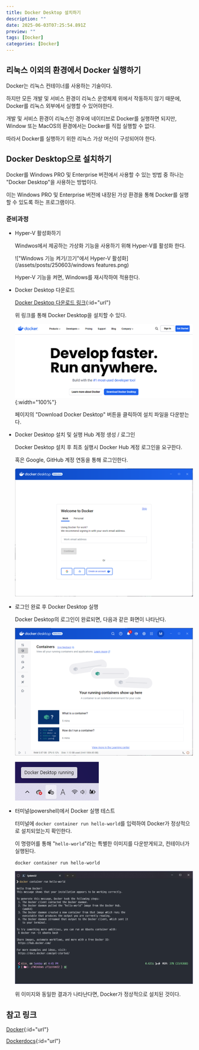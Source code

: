 ```yaml
---
title: Docker Desktop 설치하기
description: ""
date: 2025-06-03T07:25:54.891Z
preview: ""
tags: [Docker]
categories: [Docker]
---
```


## 리눅스 이외의 환경에서 Docker 실행하기

Docker는 리눅스 컨테이너를 사용하는 기술이다.

하지만 모든 개발 및 서비스 환경이 리눅스 운영체제 위에서 작동하지 않기 때문에, Docker를 리눅스 외부에서 실행할 수 있어야한다.

개발 및 서비스 환경이 리눅스인 경우에 네이티브로 Docker를 실행하면 되지만, Window 또는 MacOS의 환경에서는 Docker를 직접 실행할 수 없다.

따라서 Docker를 실행하기 위한 리눅스 가상 머신이 구성되어야 한다.

## Docker Desktop으로 설치하기

Docker를 Windows PRO 및 Enterprise 버전에서 사용할 수 있는 방법 중 하나는 "Docker Desktop"을 사용하는 방법이다.

이는 Windows PRO 및 Enterprise 버전에 내장된 가상 환경을 통해 Docker를 실행할 수 있도록 하는 프로그램이다.

### 준비과정

- Hyper-V 활성화하기

    Windwos에서 제공하는 가상화 기능을 사용하기 위해 Hyper-V를 활성화 한다.

    !["Windows 기능 켜기/끄기"에서 Hyper-V 활성화](/assets/posts/250603/windows features.png)

    Hyper-V 기능을 켜면, Windows를 재시작하여 적용한다.

- Docker Desktop 다운로드

    [Docker Desktop 다운로드 링크](https://www.docker.com){:id="url"}

    위 링크를 통해 Docker Desktop을 설치할 수 있다.

    ![Docker Desktop 다운로드 페이지](/assets/posts/250603/docker_page.png){:width="100%"}

    페이지의 "Download Docker Desktop" 버튼을 클릭하여 설치 파일을 다운받는다.

- Docker Desktop 설치 및 실행 Hub 계정 생성 / 로그인
    
    Docker Desktop 설치 후 최초 실행시 Docker Hub 계정 로그인을 요구한다.

    혹은 Google, GitHub 계정 연동을 통해 로그인한다.

    ![Docker Desktop 최초 실행시 Docker Hub 로그인을 요구한다](/assets/posts/250603/docker.png)

- 로그인 완료 후 Docker Desktop 실행

    Docker Desktop의 로그인이 완료되면, 다음과 같은 화면이 나타난다.

    ![Docker Desktop 화면](/assets/posts/250603/dockerdesktop.png)

    ![트레이 아이콘에서 실행중인 Docker Desktop 확인](/assets/posts/250603/trayicon.png)


- 터미널(powershell)에서 Docker 실행 테스트

    터미널에 `docker container run hello-world`를 입력하여 Docker가 정상적으로 설치되었는지 확인한다.

    이 명령어를 통해 "`hello-world`"라는 특별한 이미지를 다운받게되고, 컨테이너가 실행된다.
    
    ```powershell
    docker container run hello-world
    ```

    ![hello-world](/assets/posts/250603/hello_docker.png)

    위 이미지와 동일한 결과가 나타난다면, Docker가 정상적으로 설치된 것이다.


## 참고 링크

[Docker](https://www.docker.com/){:id="url"}

[Dockerdocs](https://docs.docker.com/){:id="url"}